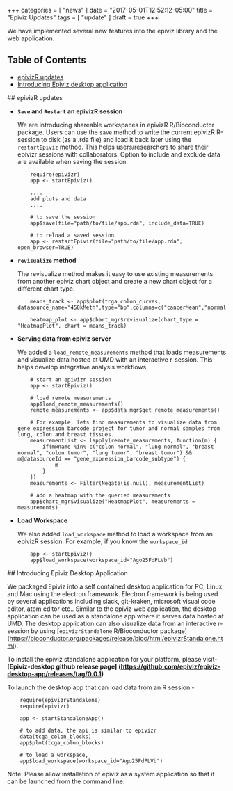 +++
categories = [
  "news"
]
date = "2017-05-01T12:52:12-05:00"
title = "Epiviz Updates"
tags = [
  "update"
]
draft = true
+++

We have implemented several new features into the epiviz library and the web application. 


## Table of Contents
* [epivizR updates](#epivizr)
* [Introducing Epiviz desktop application](#epiviz-desktop)

<a name="epivizr">
## epivizR updates
</a>
    
* __`Save` and `Restart` an epivizR session__

    We are introducing shareable workspaces in epivizR R/Bioconductor package. Users can use the `save` method to write the current epivizR R-session to disk (as a .rda file) and load it back later using the `restartEpiviz` method. This helps users/researchers to share their epivizr sessions with collaborators. Option to include and exclude data are available when saving the session.

    ```{r}
        require(epivizr)
        app <- startEpiviz()

        ....
        add plots and data
        ....

        # to save the session 
        app$save(file="path/to/file/app.rda", include_data=TRUE)

        # to reload a saved session
        app <- restartEpiviz(file="path/to/file/app.rda", open_browser=TRUE)
    ```

* __`revisualize` method__

    The revisualize method makes it easy to use existing measurements from another epiviz chart object and create a new chart object for a different chart type. 

    ```{r}
        means_track <- app$plot(tcga_colon_curves, datasource_name="450kMeth",type="bp",columns=c("cancerMean","normalMean"))

        heatmap_plot <- app$chart_mgr$revisualize(chart_type = "HeatmapPlot", chart = means_track)
    ```

* __Serving data from epiviz server__

    We added a `load_remote_measurements` method that loads measurements and visualize data hosted at UMD with an interactive r-session. This helps develop integrative analysis workflows. 

    ```{r}
        # start an epivizr session
        app <- startEpiviz()

        # load remote measurements
        app$load_remote_measurements()
        remote_measurements <- app$data_mgr$get_remote_measurements()

        # For example, lets find measurements to visualize data from gene expression barcode project for tumor and normal samples from lung, colon and breast tissues.
        measurementList <- lapply(remote_measurements, function(m) {
            if(m@name %in% c("colon normal", "lung normal", "breast normal", "colon tumor", "lung tumor", "breast tumor") && m@datasourceId == "gene_expression_barcode_subtype") {
                m
            }
        })
        measurements <- Filter(Negate(is.null), measurementList)

        # add a heatmap with the queried measurements
        app$chart_mgr$visualize("HeatmapPlot", measurements = measurements)
    ```

* __Load Workspace__

    We also added `load_workspace` method to load a workspace from an epivizR session. For example, if you know the `workspace_id` 

    ```{r}
        app <- startEpiviz()
        app$load_workspace(workspace_id="Ago25FdPLVb")
    ```

<a name="epiviz-desktop">
## Introducing Epiviz Desktop Application
</a>

We packaged Epiviz into a self contained desktop application for PC, Linux and Mac using the electron framework. Electron framework is being used by several applications including slack, git-kraken, microsoft visual code editor, atom editor etc.. Similar to the epiviz web application, the desktop application can be used as a standalone app where it serves data hosted at UMD. The desktop application can also visualize data from an interactive r-session by using [`epivizrStandalone` R/Bioconductor package] (https://bioconductor.org/packages/release/bioc/html/epivizrStandalone.html). 

To install the epiviz standalone application for your platform, please visit- **[Epiviz-desktop github release page] (https://github.com/epiviz/epiviz-desktop-app/releases/tag/0.0.1)**


To launch the desktop app that can load data from an R session - 

```
    require(epivizrStandalone)
    require(epivizr)

    app <- startStandaloneApp()

    # to add data, the api is similar to epivizr
    data(tcga_colon_blocks)
    app$plot(tcga_colon_blocks)

    # to load a workspace,
    app$load_workspace(workspace_id="Ago25FdPLVb")
```

Note: Please allow installation of epiviz as a system application so that it can be launched from the command line.



